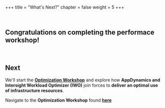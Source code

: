 +++
title = "What's Next?"
chapter = false
weight = 5
+++

<br>

## Congratulations on completing the performace workshop! 

<br>

## Next <span style="color: #143c76;"><i class='fas fa-cog fa-spin fa-sm'></i></span>&nbsp;

<!-- PER LITE VS FULL START -->

<!-- FULL -->
<!--
We'll start the <a href="https://optimization.fsolabs.net" target="_blank">**Optimization Workshop**</a> and explore how **AppDynamics and Intersight Workload Optimizer (IWO)** join forces to **deliver an optimal use of infrastructure resources**.

Navigate to the **Optimization Workshop** found <a href="https://optimization.fsolabs.net" target="_blank">**here**</a>
-->
<!-- FULL -->

<!-- LITE -->

We'll start the <a href="https://lt-optimization.fsolabs.net" target="_blank">**Optimization Workshop**</a> and explore how **AppDynamics and Intersight Workload Optimizer (IWO)** join forces to **deliver an optimal use of infrastructure resources**.

Navigate to the **Optimization Workshop** found <a href="https://lt-optimization.fsolabs.net" target="_blank">**here**</a>

<!-- LITE -->

<!-- PER LITE VS FULL END -->

<br>

